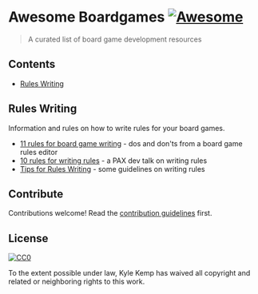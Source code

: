 # Awesome Boardgames [![Awesome](https://cdn.rawgit.com/sindresorhus/awesome/d7305f38d29fed78fa85652e3a63e154dd8e8829/media/badge.svg)](https://github.com/sindresorhus/awesome)

> A curated list of board game development resources


## Contents

- [Rules Writing](#rules-writing)


## Rules Writing

Information and rules on how to write rules for your board games.

- [11 rules for board game writing](http://ryanmacklin.com/2015/02/11-rules-board-game-writing/) - dos and don'ts from a board game rules editor
- [10 rules for writing rules](https://www.youtube.com/watch?v=SshUdUEtIw8) - a PAX dev talk on writing rules
- [Tips for Rules Writing](http://sedjtroll.blogspot.com/2015/03/tips-for-rules-writing.html) - some guidelines on writing rules

## Contribute

Contributions welcome! Read the [contribution guidelines](contributing.md) first.


## License

[![CC0](http://mirrors.creativecommons.org/presskit/buttons/88x31/svg/cc-zero.svg)](http://creativecommons.org/publicdomain/zero/1.0)

To the extent possible under law, Kyle Kemp has waived all copyright and
related or neighboring rights to this work.
